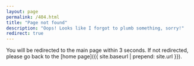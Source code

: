 ```yaml
---
layout: page
permalink: /404.html
title: "Page not found"
description: "Oops! Looks like I forgot to plumb something, sorry!"
redirect: true
---
```


You will be redirected to the main page within 3 seconds. If not redirected, please go back to the [home page]({{ site.baseurl | prepend: site.url }}).
